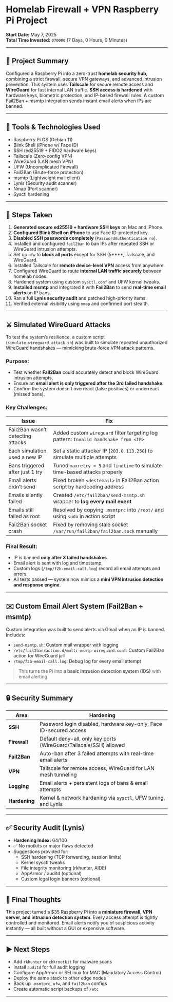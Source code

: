 # Homelab Firewall + VPN Raspberry Pi Project

**Start Date:** May 7, 2025  
**Total Time Invested:** `070000` (7 Days, 0 Hours, 0 Minutes)

---

## 🔹 Project Summary

Configured a Raspberry Pi into a zero-trust **homelab security hub**, combining a strict firewall, secure VPN gateways, and advanced intrusion prevention. This system uses **Tailscale** for secure remote access and **WireGuard** for fast internal LAN traffic. **SSH access is hardened** with hardware keys, biometric protection, and IP-based firewall rules. A custom Fail2Ban + msmtp integration sends instant email alerts when IPs are banned.

---

## 🔧 Tools & Technologies Used

- Raspberry Pi OS (Debian 11)
- Blink Shell (iPhone w/ Face ID)
- SSH (ed25519 + FIDO2 hardware keys)
- Tailscale (Zero-config VPN)
- WireGuard (LAN mesh VPN)
- UFW (Uncomplicated Firewall)
- Fail2Ban (Brute-force protection)
- msmtp (Lightweight mail client)
- Lynis (Security audit scanner)
- Nmap (Port scanner)
- Sysctl hardening

---

## 🧱 Steps Taken

1. **Generated secure ed25519 + hardware SSH keys** on Mac and iPhone.
2. **Configured Blink Shell on iPhone** to use Face ID-protected key.
3. **Disabled SSH passwords completely** (`PasswordAuthentication no`).
4. Installed and configured `fail2ban` to ban IPs after repeated SSH or WireGuard intrusion attempts.
5. Set up `ufw` to **block all ports** except for SSH (5****, Tailscale, and WireGuard.
6. Installed Tailscale for **remote device-level VPN** access from anywhere.
7. Configured WireGuard to route **internal LAN traffic securely** between homelab nodes.
8. Hardened system using custom `sysctl.conf` and UFW kernel tweaks.
9. **Installed msmtp** and integrated it with **Fail2Ban** to send **real-time email alerts** on IP bans.
10. Ran a full **Lynis security audit** and patched high-priority items.
11. Verified external visibility using `nmap` and confirmed port stealth.

---

## ⚔️ Simulated WireGuard Attacks

To test the system’s resilience, a custom script (`simulate_wireguard_attack.sh`) was built to simulate repeated unauthorized WireGuard handshakes — mimicking brute-force VPN attack patterns.

### Purpose:
- Test whether **Fail2Ban** could accurately detect and block WireGuard intrusion attempts.
- Ensure an **email alert is only triggered after the 3rd failed handshake**.
- Confirm the system doesn't overreact (false positives) or underreact (missed bans).

### Key Challenges:
| Issue | Fix |
|-------|-----|
| Fail2Ban wasn’t detecting attacks | Added custom `wireguard` filter targeting log pattern: `Invalid handshake from <IP>` |
| Each simulation used a new IP | Set a static attacker IP (`203.0.113.250`) to simulate multiple attempts |
| Bans triggered after just 1 try | Tuned `maxretry = 3` and `findtime` to simulate time-based attacks properly |
| Email alerts didn’t send | Fixed broken `<destemail>` in Fail2Ban action script by hardcoding address |
| Emails silently failed | Created `/etc/fail2ban/send-msmtp.sh` wrapper to **log every mail event** |
| Emails still failed as root | Resolved by copying `.msmtprc` into `/root/` and using `sudo` in action script |
| Fail2Ban socket crash | Fixed by removing stale socket `/var/run/fail2ban/fail2ban.sock` manually |

### Final Result:
- IP is banned **only after 3 failed handshakes**.
- Email alert is sent with log and timestamp.
- Custom logs (`/tmp/f2b-email-call.log`) record all email attempts and errors.
- All tests passed — system now mimics a **mini VPN intrusion detection and response engine**.

---

## ✉️ Custom Email Alert System (Fail2Ban + msmtp)

Custom integration was built to send alerts via Gmail when an IP is banned. Includes:

- `send-msmtp.sh`: Custom mail wrapper with logging
- `/etc/fail2ban/action.d/multi-msmtp-wireguard.conf`: Custom Fail2Ban action for WireGuard jail
- `/tmp/f2b-email-call.log`: Debug log for every email attempt

> This turns the Pi into a **basic intrusion detection system (IDS)** with email alerting.

---

## 🔒 Security Summary

| Area | Hardening |
|------|-----------|
| **SSH** | Password login disabled, hardware key-only, Face ID-secured access |
| **Firewall** | Default deny-all, only key ports (WireGuard/Tailscale/SSH) allowed |
| **Fail2Ban** | Auto-ban after 3 failed attempts with real-time email alerts |
| **VPN** | Tailscale for remote access, WireGuard for LAN mesh tunneling |
| **Logging** | Email alerts + persistent logs of bans & email attempts |
| **Hardening** | Kernel & network hardening via `sysctl`, UFW tuning, and Lynis |

---

## ✅ Security Audit (Lynis)

- **Hardening Index:** 64/100
- ✅ No rootkits or major flaws detected
- Suggestions provided for:
  - SSH hardening (TCP forwarding, session limits)
  - Kernel sysctl tweaks
  - File integrity monitoring (rkhunter, AIDE)
  - AppArmor / auditd (optional)
  - Custom legal login banners (optional)

---

## 📌 Final Thoughts

This project turned a $35 Raspberry Pi into a **miniature firewall, VPN server, and intrusion detection system**. Every access attempt is tightly controlled and monitored. Email alerts notify you of suspicious activity instantly — all built without a GUI or expensive software.

---

## ▶️ Next Steps

- Add `rkhunter` or `chkrootkit` for malware scans
- Install `auditd` for full audit logging
- Configure AppArmor or SELinux for MAC (Mandatory Access Control)
- Deploy the same stack to other edge nodes
- Back up `.msmtprc`, `ufw`, and `fail2ban` configs
- Create automatic script backups of `/etc`

---